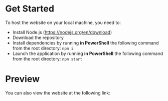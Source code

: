 # Get Started
To host the website on your local machine, you need to:
- Install Node.js (https://nodejs.org/en/download)
- Download the repository
- Install dependencies by running **in PowerShell** the following command from the root directory: `npm i`
- Launch the application by running **in PowerShell** the following command from the root directory: `npm start`

# Preview
You can also view the website at the following link:

